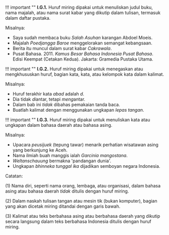 !!! important ""
	**I.G.1.** Huruf miring dipakai untuk menuliskan judul buku, nama majalah, atau nama surat kabar yang dikutip dalam tulisan, termasuk dalam daftar pustaka.

Misalnya:

- Saya sudah membaca buku *Salah Asuhan* karangan Abdoel Moeis.
- Majalah *Poedjangga Baroe* menggelorakan semangat kebangsaan.
- Berita itu muncul dalam surat kabar *Cakrawala*.
- Pusat Bahasa. 2011. *Kamus Besar Bahasa Indonesia Pusat Bahasa*. Edisi Keempat (Cetakan Kedua). Jakarta: Gramedia Pustaka Utama.

!!! important ""
	**I.G.2.** Huruf miring dipakai untuk menegaskan atau mengkhususkan huruf, bagian kata, kata, atau kelompok kata dalam kalimat.

Misalnya:

- Huruf terakhir kata *abad* adalah *d*.
- Dia tidak *di*antar, tetapi *meng*antar.
- Dalam bab ini *tidak* dibahas pemakaian tanda baca.
- Buatlah kalimat dengan menggunakan ungkapan *lepas tangan*.

!!! important ""
	**I.G.3.** Huruf miring dipakai untuk menuliskan kata atau ungkapan dalam bahasa daerah atau bahasa asing.

Misalnya:

- Upacara *peusijuek* (tepung tawar) menarik perhatian wisatawan asing yang berkunjung ke Aceh.
- Nama ilmiah buah manggis ialah *Garcinia mangostana*.
- *Weltanschauung* bermakna 'pandangan dunia'.
- Ungkapan *bhinneka tunggal ika* dijadikan semboyan negara Indonesia.

Catatan:

(1) Nama diri, seperti nama orang, lembaga, atau organisasi, dalam bahasa asing atau bahasa daerah *tidak* ditulis dengan huruf miring.

(2) Dalam naskah tulisan tangan atau mesin tik (bukan komputer), bagian yang akan dicetak miring ditandai dengan garis bawah.

(3) Kalimat atau teks berbahasa asing atau berbahasa daerah yang dikutip secara langsung dalam teks berbahasa Indonesia ditulis dengan huruf miring.